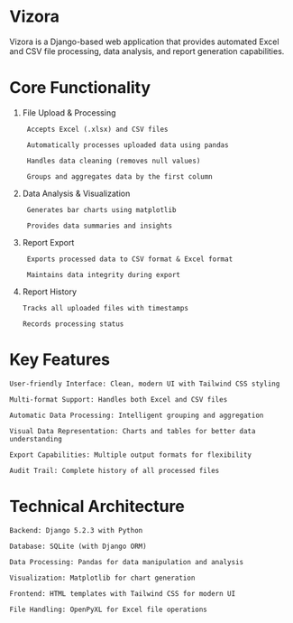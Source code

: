 # Vizora
Vizora is a Django-based web application that provides automated Excel and CSV file processing, data analysis, and report generation capabilities.

# Core Functionality
1) File Upload & Processing
   
        Accepts Excel (.xlsx) and CSV files
   
        Automatically processes uploaded data using pandas
   
        Handles data cleaning (removes null values)
   
        Groups and aggregates data by the first column
   
3) Data Analysis & Visualization
   
        Generates bar charts using matplotlib
    
        Provides data summaries and insights

   
4) Report Export
   
        Exports processed data to CSV format & Excel format
   
        Maintains data integrity during export
5) Report History
   
       Tracks all uploaded files with timestamps
   
       Records processing status

# Key Features

    User-friendly Interface: Clean, modern UI with Tailwind CSS styling
    
    Multi-format Support: Handles both Excel and CSV files
    
    Automatic Data Processing: Intelligent grouping and aggregation
    
    Visual Data Representation: Charts and tables for better data understanding
    
    Export Capabilities: Multiple output formats for flexibility
    
    Audit Trail: Complete history of all processed files

# Technical Architecture
    Backend: Django 5.2.3 with Python
    
    Database: SQLite (with Django ORM)
    
    Data Processing: Pandas for data manipulation and analysis
    
    Visualization: Matplotlib for chart generation
    
    Frontend: HTML templates with Tailwind CSS for modern UI
    
    File Handling: OpenPyXL for Excel file operations
